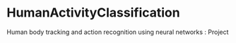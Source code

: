 # HumanActivityClassification
Human body tracking and action recognition using neural networks : Project
